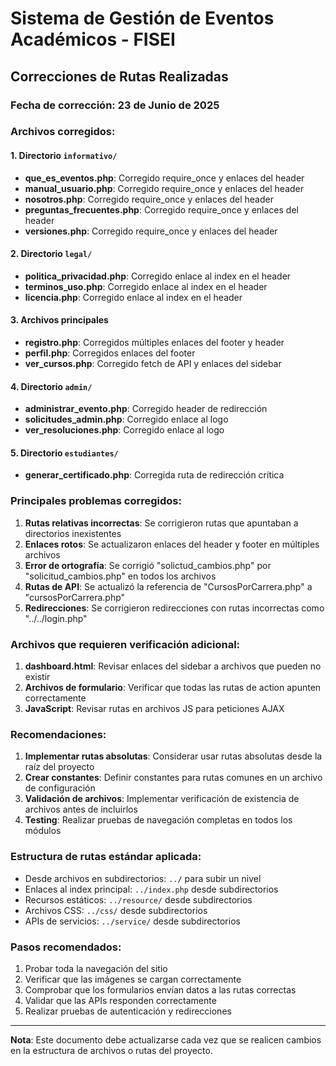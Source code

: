 # Sistema de Gestión de Eventos Académicos - FISEI

## Correcciones de Rutas Realizadas

### Fecha de corrección: 23 de Junio de 2025

### Archivos corregidos:

#### 1. Directorio `informativo/`
- **que_es_eventos.php**: Corregido require_once y enlaces del header
- **manual_usuario.php**: Corregido require_once y enlaces del header  
- **nosotros.php**: Corregido require_once y enlaces del header
- **preguntas_frecuentes.php**: Corregido require_once y enlaces del header
- **versiones.php**: Corregido require_once y enlaces del header

#### 2. Directorio `legal/`
- **politica_privacidad.php**: Corregido enlace al index en el header
- **terminos_uso.php**: Corregido enlace al index en el header
- **licencia.php**: Corregido enlace al index en el header

#### 3. Archivos principales
- **registro.php**: Corregidos múltiples enlaces del footer y header
- **perfil.php**: Corregidos enlaces del footer
- **ver_cursos.php**: Corregido fetch de API y enlaces del sidebar

#### 4. Directorio `admin/`
- **administrar_evento.php**: Corregido header de redirección
- **solicitudes_admin.php**: Corregido enlace al logo
- **ver_resoluciones.php**: Corregido enlace al logo

#### 5. Directorio `estudiantes/`
- **generar_certificado.php**: Corregida ruta de redirección crítica

### Principales problemas corregidos:

1. **Rutas relativas incorrectas**: Se corrigieron rutas que apuntaban a directorios inexistentes
2. **Enlaces rotos**: Se actualizaron enlaces del header y footer en múltiples archivos
3. **Error de ortografía**: Se corrigió "solictud_cambios.php" por "solicitud_cambios.php" en todos los archivos
4. **Rutas de API**: Se actualizó la referencia de "CursosPorCarrera.php" a "cursosPorCarrera.php"
5. **Redirecciones**: Se corrigieron redirecciones con rutas incorrectas como "../../login.php"

### Archivos que requieren verificación adicional:

1. **dashboard.html**: Revisar enlaces del sidebar a archivos que pueden no existir
2. **Archivos de formulario**: Verificar que todas las rutas de action apunten correctamente
3. **JavaScript**: Revisar rutas en archivos JS para peticiones AJAX

### Recomendaciones:

1. **Implementar rutas absolutas**: Considerar usar rutas absolutas desde la raíz del proyecto
2. **Crear constantes**: Definir constantes para rutas comunes en un archivo de configuración
3. **Validación de archivos**: Implementar verificación de existencia de archivos antes de incluirlos
4. **Testing**: Realizar pruebas de navegación completas en todos los módulos

### Estructura de rutas estándar aplicada:

- Desde archivos en subdirectorios: `../` para subir un nivel
- Enlaces al index principal: `../index.php` desde subdirectorios
- Recursos estáticos: `../resource/` desde subdirectorios
- Archivos CSS: `../css/` desde subdirectorios
- APIs de servicios: `../service/` desde subdirectorios

### Pasos recomendados:

1. Probar toda la navegación del sitio
2. Verificar que las imágenes se cargan correctamente
3. Comprobar que los formularios envían datos a las rutas correctas
4. Validar que las APIs responden correctamente
5. Realizar pruebas de autenticación y redirecciones

---

**Nota**: Este documento debe actualizarse cada vez que se realicen cambios en la estructura de archivos o rutas del proyecto.
